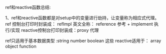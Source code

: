 ref和reactive函数总结:

1、ref和reactive函数都是对setup中的变量进行劫持，让变量称为相应式代理。
         ref 控制台打印时封装成： refImpl 英文全称： reference 参考 + implement  执行/实现
         reactive控制台打印封装成：proxy  代理

ref只适用于基本数据类型 :string number  boolean 这些
reactive适用于： array object  function

